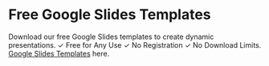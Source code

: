 # Free Google Slides Templates
Download our free Google Slides templates to create dynamic presentations. ✓ Free for Any Use ✓ No Registration ✓ No Download Limits.
[Google Slides Templates](https://googleslides.org "Google Slides") here.
